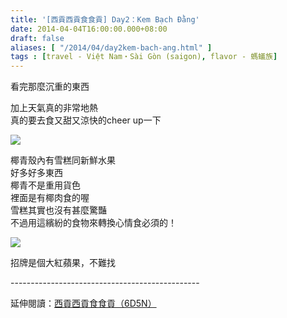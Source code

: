 ```yaml
---
title: '[西貢西貢食食貢] Day2：Kem Bạch Đằng'
date: 2014-04-04T16:00:00.000+08:00
draft: false
aliases: [ "/2014/04/day2kem-bach-ang.html" ]
tags : [travel - Việt Nam・Sài Gòn (saigon), flavor - 螞蟻族]
---
```


看完那麼沉重的東西

加上天氣真的非常地熱  
真的要去食又甜又涼快的cheer up一下  

![](/images/saigon2h.jpg)

椰青殼內有雪糕同新鮮水果  
好多好多東西  
椰青不是重用貨色  
裡面是有椰肉食的喔  
雪糕其實也沒有甚麼驚豔  
不過用這繽紛的食物來轉換心情食必須的！  

![](/images/saigon2h1.jpg)

招牌是個大紅蘋果，不難找  
  
\-----------------------------------------------  
  
延伸閱讀：[西貢西貢食食貢（6D5N）](https://hidie.net/saigon6d5n/)
